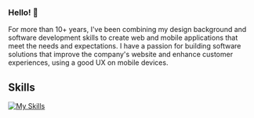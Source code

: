 ### Hello! 👋

For more than 10+ years, I've been combining my design background and software development skills to create web and mobile applications that meet the needs and expectations. I have a passion for building software solutions that improve the company's website and enhance customer experiences, using a good UX on mobile devices.

## Skills

[![My Skills](https://skillicons.dev/icons?i=neovim,html,css,js,react,nodejs,nextjs,jest,typescript,styledcomponents,tailwind,sass,mongodb,postman,pug,svg,figma,vercel&perline=9)](https://skillicons.dev)
